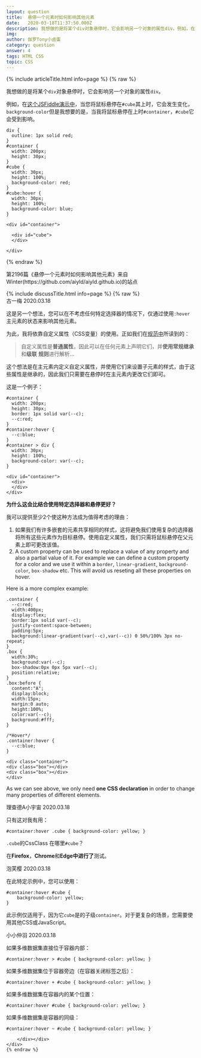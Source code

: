 ```yaml
---
layout: question
title:  悬停一个元素时如何影响其他元素
date:   2020-03-18T11:37:50.000Z
description: 我想做的是将某个div对象悬停时，它会影响另一个对象的属性div。例如，在这个JSFiddle演示中，当您将鼠标悬停在#cube其上时，它会发生变化，...
img: 
author: 伽罗Tony小卤蛋
category: question
answer: 4
tags: HTML CSS
topic: CSS
---
```

<div class="article-root">
  <div class="article">
    {% include articleTitle.html info=page %}
    {% raw %}
    <div class="article-content"><p><font style="vertical-align: inherit;"><font style="vertical-align: inherit;">我想做的是将某个</font></font><code>div</code><font style="vertical-align: inherit;"><font style="vertical-align: inherit;">对象悬停时，它会影响另一个对象的属性</font></font><code>div</code><font style="vertical-align: inherit;"><font style="vertical-align: inherit;">。</font></font></p>

<p><font style="vertical-align: inherit;"><font style="vertical-align: inherit;">例如，在</font></font><a href="http://jsfiddle.net/Trufa/9AbvE/7/" rel="noreferrer"><font style="vertical-align: inherit;"><font style="vertical-align: inherit;">这个JSFiddle演示中</font></font></a><font style="vertical-align: inherit;"><font style="vertical-align: inherit;">，当您将鼠标悬停在</font></font><code>#cube</code><font style="vertical-align: inherit;"><font style="vertical-align: inherit;">其上</font><font style="vertical-align: inherit;">时，</font><font style="vertical-align: inherit;">它会发生变化，</font></font><code>background-color</code><font style="vertical-align: inherit;"><font style="vertical-align: inherit;">但是我想要的是，当我将鼠标悬停在上时</font></font><code>#container</code><font style="vertical-align: inherit;"><font style="vertical-align: inherit;">，</font></font><code>#cube</code><font style="vertical-align: inherit;"><font style="vertical-align: inherit;">它会受到影响。</font></font></p>

<p></p><div class="snippet" data-lang="js" data-hide="false" data-console="false" data-babel="false">
<div class="snippet-code">
<pre class="snippet-code-css lang-css prettyprint-override"><code>div {<font></font>
  outline: 1px solid red;<font></font>
}<font></font>
#container {<font></font>
  width: 200px;<font></font>
  height: 30px;<font></font>
}<font></font>
#cube {<font></font>
  width: 30px;<font></font>
  height: 100%;<font></font>
  background-color: red;<font></font>
}<font></font>
#cube:hover {<font></font>
  width: 30px;<font></font>
  height: 100%;<font></font>
  background-color: blue;<font></font>
}</code></pre>
<pre class="snippet-code-html lang-html prettyprint-override"><code>&lt;div id="container"&gt;<font></font>
<font></font>
  &lt;div id="cube"&gt;<font></font>
  &lt;/div&gt;<font></font>
<font></font>
&lt;/div&gt;</code></pre>
</div>
</div>
<p></p></div>
    {% endraw %}
  </div>
  <p class="winter_mark">第2196篇《悬停一个元素时如何影响其他元素》来自Winter(https://github.com/aiyld/aiyld.github.io)的站点</p>
  <div class="discuss-wrapper">
    {% include discussTitle.html info=page %}
    {% raw %}
    <div class="discuss-list">
    <div class="discuss-item">
        <div class="discuss-parent">
          <div class="discuss-meta">
            <span class="discuss-user">古一梅</span>
            <span class="discuss-time">2020.03.18</span>
          </div>
          <div class="discuss-comment"><p><font style="vertical-align: inherit;"><font style="vertical-align: inherit;">这是另一个想法，您可以在不考虑任何特定选择器的情况下，仅通过使用</font></font><code>:hover</code><font style="vertical-align: inherit;"><font style="vertical-align: inherit;">主元素</font><font style="vertical-align: inherit;">的</font><font style="vertical-align: inherit;">状态</font><font style="vertical-align: inherit;">来影响其他元素</font><font style="vertical-align: inherit;">。</font></font></p>

<p><font style="vertical-align: inherit;"><font style="vertical-align: inherit;">为此，我将依靠自定义属性（CSS变量）的使用。</font><font style="vertical-align: inherit;">正如我们在</font></font><a href="https://www.w3.org/TR/css-variables-1/" rel="nofollow noreferrer"><font style="vertical-align: inherit;"><font style="vertical-align: inherit;">规范中</font></font></a><font style="vertical-align: inherit;"><font style="vertical-align: inherit;">所读到的</font><font style="vertical-align: inherit;">：</font></font></p>

<blockquote>
  <p><font style="vertical-align: inherit;"><font style="vertical-align: inherit;">自定义属性是</font></font><strong><font style="vertical-align: inherit;"><font style="vertical-align: inherit;">普通属性</font></font></strong><font style="vertical-align: inherit;"><font style="vertical-align: inherit;">，因此可以在任何元素上声明它们，并</font></font><strong><font style="vertical-align: inherit;"><font style="vertical-align: inherit;">使用常规继承</font></font></strong><font style="vertical-align: inherit;"><font style="vertical-align: inherit;">和</font></font><strong><font style="vertical-align: inherit;"><font style="vertical-align: inherit;">级联</font></font></strong>
  <strong><font style="vertical-align: inherit;"><font style="vertical-align: inherit;">规则</font></font></strong><font style="vertical-align: inherit;"><font style="vertical-align: inherit;">进行解析</font><font style="vertical-align: inherit;">...</font></font></p>
</blockquote>

<p><font style="vertical-align: inherit;"><font style="vertical-align: inherit;">这个想法是在主元素内定义自定义属性，并使用它们来设置子元素的样式，由于这些属性是继承的，因此我们只需要在悬停时在主元素内更改它们即可。  </font></font></p>

<p><font style="vertical-align: inherit;"><font style="vertical-align: inherit;">这是一个例子：</font></font></p>

<p></p><div class="snippet" data-lang="js" data-hide="false" data-console="false" data-babel="false">
<div class="snippet-code">
<pre class="snippet-code-css lang-css prettyprint-override"><code>#container {<font></font>
  width: 200px;<font></font>
  height: 30px;<font></font>
  border: 1px solid var(--c);<font></font>
  --c:red;<font></font>
}<font></font>
#container:hover {<font></font>
  --c:blue;<font></font>
}<font></font>
#container &gt; div {<font></font>
  width: 30px;<font></font>
  height: 100%;<font></font>
  background-color: var(--c);<font></font>
}</code></pre>
<pre class="snippet-code-html lang-html prettyprint-override"><code>&lt;div id="container"&gt;<font></font>
  &lt;div&gt;<font></font>
  &lt;/div&gt;<font></font>
&lt;/div&gt;</code></pre>
</div>
</div>
<p></p>

<p><strong><font style="vertical-align: inherit;"><font style="vertical-align: inherit;">为什么这会比结合使用特定选择器和悬停更好？</font></font></strong></p>

<p><font style="vertical-align: inherit;"><font style="vertical-align: inherit;">我可以提供至少2个使这种方法成为值得考虑的理由：</font></font></p>

<ol>
<li><font style="vertical-align: inherit;"><font style="vertical-align: inherit;">如果我们有许多嵌套的元素共享相同的样式，这将避免我们使用复杂的选择器将所有这些元素作为目标悬停。</font><font style="vertical-align: inherit;">使用自定义属性，我们只需将鼠标悬停在父元素上即可更改该值。</font></font></li>
<li>A custom property can be used to replace a value of any property and also a partial value of it. For example we can define a custom property for a color and we use it within a <code>border</code>, <code>linear-gradient</code>, <code>background-color</code>, <code>box-shadow</code> etc. This will avoid us reseting all these properties on hover.</li>
</ol>

<p>Here is a more complex example:</p>

<p></p><div class="snippet" data-lang="js" data-hide="false" data-console="true" data-babel="false">
<div class="snippet-code">
<pre class="snippet-code-css lang-css prettyprint-override"><code>.container {<font></font>
  --c:red;<font></font>
  width:400px;<font></font>
  display:flex;<font></font>
  border:1px solid var(--c);<font></font>
  justify-content:space-between;<font></font>
  padding:5px;<font></font>
  background:linear-gradient(var(--c),var(--c)) 0 50%/100% 3px no-repeat;<font></font>
}<font></font>
.box {<font></font>
  width:30%;<font></font>
  background:var(--c);<font></font>
  box-shadow:0px 0px 5px var(--c);<font></font>
  position:relative;<font></font>
}<font></font>
.box:before {<font></font>
  content:"A";<font></font>
  display:block;<font></font>
  width:15px;<font></font>
  margin:0 auto;<font></font>
  height:100%;<font></font>
  color:var(--c);<font></font>
  background:#fff;<font></font>
}<font></font>
<font></font>
/*Hover*/<font></font>
.container:hover {<font></font>
  --c:blue;<font></font>
}</code></pre>
<pre class="snippet-code-html lang-html prettyprint-override"><code>&lt;div class="container"&gt;<font></font>
&lt;div class="box"&gt;&lt;/div&gt;<font></font>
&lt;div class="box"&gt;&lt;/div&gt;<font></font>
&lt;/div&gt;</code></pre>
</div>
</div>
<p></p>

<p>As we can see above, we only need <strong>one CSS declaration</strong> in order to change many properties of different elements.</p></div>
        </div></div><div class="discuss-item">
        <div class="discuss-parent">
          <div class="discuss-meta">
            <span class="discuss-user">理查德A小宇宙</span>
            <span class="discuss-time">2020.03.18</span>
          </div>
          <div class="discuss-comment"><p><font style="vertical-align: inherit;"><font style="vertical-align: inherit;">只有这对我有用：</font></font></p>

<pre><code>#container:hover .cube { background-color: yellow; }
</code></pre>

<p><font style="vertical-align: inherit;"></font><code>.cube</code><font style="vertical-align: inherit;"><font style="vertical-align: inherit;">的CssClass </font><font style="vertical-align: inherit;">在哪里</font></font><code>#cube</code><font style="vertical-align: inherit;"><font style="vertical-align: inherit;">？</font></font></p>

<p><font style="vertical-align: inherit;"><font style="vertical-align: inherit;">在</font></font><strong><font style="vertical-align: inherit;"><font style="vertical-align: inherit;">Firefox</font></font></strong><font style="vertical-align: inherit;"><font style="vertical-align: inherit;">，</font></font><strong><font style="vertical-align: inherit;"><font style="vertical-align: inherit;">Chrome</font></font></strong><font style="vertical-align: inherit;"><font style="vertical-align: inherit;">和</font></font><strong><font style="vertical-align: inherit;"><font style="vertical-align: inherit;">Edge中进行了</font></font></strong><font style="vertical-align: inherit;"><font style="vertical-align: inherit;">测试</font><font style="vertical-align: inherit;">。</font></font></p></div>
        </div></div><div class="discuss-item">
        <div class="discuss-parent">
          <div class="discuss-meta">
            <span class="discuss-user">泡芙樱</span>
            <span class="discuss-time">2020.03.18</span>
          </div>
          <div class="discuss-comment"><p><font style="vertical-align: inherit;"><font style="vertical-align: inherit;">在此特定示例中，您可以使用：</font></font></p>

<pre class="lang-css prettyprint-override"><code>#container:hover #cube {<font></font>
    background-color: yellow;   <font></font>
}<font></font>
</code></pre>

<p><font style="vertical-align: inherit;"><font style="vertical-align: inherit;">此示例仅适用于，因为它</font></font><code>cube</code><font style="vertical-align: inherit;"><font style="vertical-align: inherit;">是的子级</font></font><code>container</code><font style="vertical-align: inherit;"><font style="vertical-align: inherit;">。</font><font style="vertical-align: inherit;">对于更复杂的场景，您需要使用其他CSS或JavaScript。</font></font></p></div>
        </div></div><div class="discuss-item">
        <div class="discuss-parent">
          <div class="discuss-meta">
            <span class="discuss-user">小小仲羽</span>
            <span class="discuss-time">2020.03.18</span>
          </div>
          <div class="discuss-comment"><p><font style="vertical-align: inherit;"><font style="vertical-align: inherit;">如果多维数据集直接位于容器内部：</font></font></p>

<pre class="lang-css prettyprint-override"><code>#container:hover &gt; #cube { background-color: yellow; }
</code></pre>

<p><font style="vertical-align: inherit;"><font style="vertical-align: inherit;">如果多维数据集位于容器旁边（在容器关闭标签之后）：</font></font></p>

<pre class="lang-css prettyprint-override"><code>#container:hover + #cube { background-color: yellow; }
</code></pre>

<p><font style="vertical-align: inherit;"><font style="vertical-align: inherit;">如果多维数据集在容器内的某个位置：</font></font></p>

<pre class="lang-css prettyprint-override"><code>#container:hover #cube { background-color: yellow; }
</code></pre>

<p><font style="vertical-align: inherit;"><font style="vertical-align: inherit;">如果多维数据集是容器的同级：</font></font></p>

<pre class="lang-css prettyprint-override"><code>#container:hover ~ #cube { background-color: yellow; }
</code></pre></div>
        </div></div>
    </div>
    {% endraw %}
  </div>
<div>
